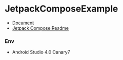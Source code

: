 # JetpackComposeExample

- [Document](https://developer.android.com/jetpack/compose) 
- [Jetpack Compose Readme](https://android.googlesource.com/platform/frameworks/support/+/refs/heads/androidx-master-dev/ui/README.md)


### Env
- Android Studio 4.0 Canary7